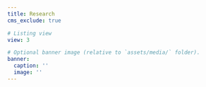 ```yaml
---
title: Research
cms_exclude: true

# Listing view
view: 3

# Optional banner image (relative to `assets/media/` folder).
banner:
  caption: ''
  image: ''
---
```

